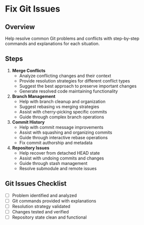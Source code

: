 # Fix Git Issues

## Overview

Help resolve common Git problems and conflicts with step-by-step commands and explanations for each situation.

## Steps

1. **Merge Conflicts**
    - Analyze conflicting changes and their context
    - Provide resolution strategies for different conflict types
    - Suggest the best approach to preserve important changes
    - Generate resolved code maintaining functionality
2. **Branch Management**
    - Help with branch cleanup and organization
    - Suggest rebasing vs merging strategies
    - Assist with cherry-picking specific commits
    - Guide through complex branch operations
3. **Commit History**
    - Help with commit message improvements
    - Assist with squashing and organizing commits
    - Guide through interactive rebase operations
    - Fix commit authorship and metadata
4. **Repository Issues**
    - Help recover from detached HEAD state
    - Assist with undoing commits and changes
    - Guide through stash management
    - Resolve submodule and remote issues

## Git Issues Checklist

- [ ] Problem identified and analyzed
- [ ] Git commands provided with explanations
- [ ] Resolution strategy validated
- [ ] Changes tested and verified
- [ ] Repository state clean and functional
